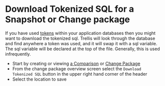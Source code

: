 # Download Tokenized SQL for a Snapshot or Change package

If you have used [tokens](Use-Tokens.md) within your application databases then you might want to download the tokenized sql. Trellis will look through the database and find anywhere a token was used, and it will swap it with a sql variable. The sql variable will be declared at the top of the file. Generally, this is used infrequently.

* Start by creating or viewing [a Comparison](Snapshot-Comparisons.md) or [Change Package](Change-Packages.md)
* From the change package overview screen select the `Download Tokenized SQL` button in the upper right hand corner of the header
* Select the location to save
